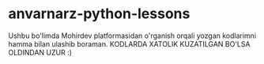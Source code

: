 # anvarnarz-python-lessons
Ushbu bo'limda Mohirdev platformasidan o'rganish orqali yozgan kodlarimni hamma bilan ulashib boraman.
KODLARDA XATOLIK KUZATILGAN BO'LSA OLDINDAN UZUR :)
